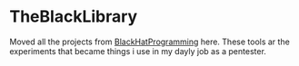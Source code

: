 # TheBlackLibrary

Moved all the projects from [BlackHatProgramming](https://github.com/oonray/BlackHatProgramming) here. 
These tools ar the experiments that became things i use in my dayly job as a pentester.







